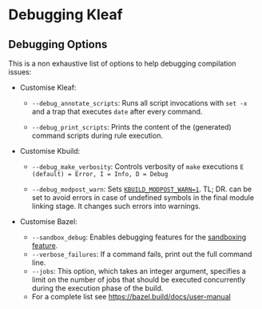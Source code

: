 # Debugging Kleaf

## Debugging Options

This is a non exhaustive list of options to help debugging compilation issues:

* Customise Kleaf:
  * `--debug_annotate_scripts`: Runs all script invocations with `set -x` and a
 trap that executes `date` after every command.

  * `--debug_print_scripts`: Prints the content of the (generated) command scripts during rule execution.

* Customise Kbuild:
  * `--debug_make_verbosity`: Controls verbosity of `make` executions `E (default)
= Error, I = Info, D = Debug`

  * `--debug_modpost_warn`: Sets [`KBUILD_MODPOST_WARN=1`](https://www.kernel.org/doc/html/latest/kbuild/kbuild.html#kbuild-modpost-warn). TL; DR. can be set to avoid errors in case of undefined symbols in the final module linking stage. It changes such errors into warnings.

* Customise Bazel:
  * `--sandbox_debug`: Enables debugging features for the [sandboxing feature](https://bazel.build/docs/sandboxing).
  * `--verbose_failures`: If a command fails, print out the full command line.
  * `--jobs`: This option, which takes an integer argument, specifies a limit on the number of jobs that should be executed concurrently during the execution phase of the build.
  * For a complete list see https://bazel.build/docs/user-manual

